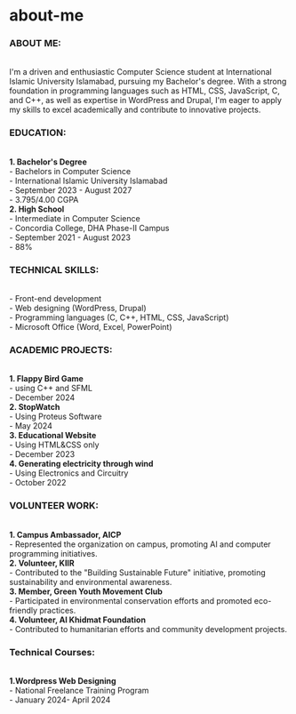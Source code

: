 # about-me
<h3>ABOUT ME:</h3>
<br>I'm a driven and enthusiastic Computer Science student at International Islamic University Islamabad, pursuing my Bachelor's degree. With a strong foundation in programming languages such as HTML, CSS, JavaScript, C, and C++, as well as expertise in WordPress and Drupal, I'm eager to apply my skills to excel academically and contribute to innovative projects.
<br><h3>EDUCATION:</h3>
<br><b>1. Bachelor's Degree</b>
<br>- Bachelors in Computer Science
<br>- International Islamic University Islamabad
<br>- September 2023 - August 2027
<br>- 3.795/4.00 CGPA
<br><b>2. High School</b>
<br>- Intermediate in Computer Science
<br>- Concordia College, DHA Phase-II Campus
<br>- September 2021 - August 2023
<br>- 88%
<br><h3>TECHNICAL SKILLS:</h3>
<br>- Front-end development
<br>- Web designing (WordPress, Drupal)
<br>- Programming languages (C, C++, HTML, CSS, JavaScript)
<br>- Microsoft Office (Word, Excel, PowerPoint)
<br><h3>ACADEMIC PROJECTS:</h3>
<br><b>1. Flappy Bird Game</b>
<br>- using C++ and SFML
<br>- December 2024
<br><b>2. StopWatch</b>
<br>- Using Proteus Software
<br>- May 2024
<br><b>3. Educational Website</b>
<br>- Using HTML&CSS only
<br>- December 2023
<br><b>4. Generating electricity through wind</b>
<br>- Using Electronics and Circuitry
<br>- October 2022
<br><h3>VOLUNTEER WORK:</h3>
<br><b>1. Campus Ambassador, AICP</b>
<br>- Represented the organization on campus, promoting AI and computer programming initiatives.
<br><b>2. Volunteer, KIIR</b>
<br>- Contributed to the "Building Sustainable Future" initiative, promoting sustainability and environmental awareness.
<br><b>3. Member, Green Youth Movement Club</b>
<br>- Participated in environmental conservation efforts and promoted eco-friendly practices.
<br><b>4. Volunteer, Al Khidmat Foundation</b>
<br>- Contributed to humanitarian efforts and community development projects.
<br><h3>Technical Courses:</h3>
<br><b>1.Wordpress Web Designing</b>
<br>- National Freelance Training Program
<br>- January 2024- April 2024
